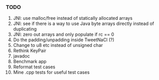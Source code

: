 ### TODO

1.  JNI: use malloc/free instead of statically allocated arrays
2.  JNI: see if there is a way to use Java byte arrays directly instead of duplicating
3.  JNI: zero out arrays and only populate if rc == 0
4.  Do the padding/unpadding inside TweetNaCl (?)
5.  Change to u8 etc instead of unsigned char
6.  Rethink KeyPair
8.  javadoc
9.  Benchmark app
10.  Reformat test cases
11. Mine .cpp tests for useful test cases
